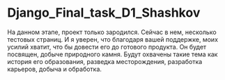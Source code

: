 # Django_Final_task_D1_Shashkov

На данном этапе, проект только зародился. Сейчас в нем, несколько тестовых страниц.
И я уверен, что благодаря вашей поддержке, моих усилий хватит, что бы довести его до готового продукта.
Он будет посвящен, добыче природного камня.
Будут охвачены такие тема как история его образования, разведка месторождения, разработка карьеров, добыча и обработка.
